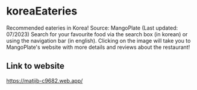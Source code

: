 # koreaEateries

Recommended eateries in Korea! Source: MangoPlate (Last updated: 07/2023)
Search for your favourite food via the search box (in korean) or using the navigation bar (in english).
Clicking on the image will take you to MangoPlate's website with more details and reviews about the restaurant!

## Link to website
https://matjib-c9682.web.app/

